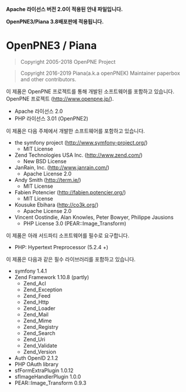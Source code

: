 **Apache 라이선스 버전 2.0이 적용된 안내 파일입니다.**

**OpenPNE3/Piana 3.8배포판에 적용됩니다.**

# OpenPNE3 / Piana
> Copyright 2005-2018 OpenPNE Project

> Copyright 2016-2019 Piana(a.k.a openPNEK) Maintainer paperbox and other contributors.

이 제품은 OpenPNE 프로젝트를 통해 개발된 소프트웨어를 포함하고 있습니다.
OpenPNE 프로젝트 (http://www.openpne.jp/).
 - Apache 라이선스 2.0
 - PHP 라이선스 3.01 (OpenPNE2)

이 제품은 다음 주체에서 개발한 소프트웨어를 포함하고 있습니다.
 - the symfony project (http://www.symfony-project.org/)
   - MIT License
 - Zend Technologies USA Inc. (http://www.zend.com/)
   - New BSD License
 - JanRain, Inc. (http://www.janrain.com/)
   - Apache License 2.0
 - Andy Smith (http://term.ie/)
   - MIT License
 - Fabien Potencier (http://fabien.potencier.org/)
   - MIT License
 - Kousuke Ebihara (http://co3k.org/)
   - Apache License 2.0
 - Vincent Oostindie, Alan Knowles, Peter Bowyer, Philippe Jausions
   - PHP License 3.0 (PEAR::Image_Transform)

이 제품은 아래 서드파티 소프트웨어를 필수로 요구합니다.
 - PHP: Hypertext Preprocessor (5.2.4 +)

이 제품은 다음과 같은 필수 라이브러리를 포함하고 있습니다.
 - symfony 1.4.1
 - Zend Framework 1.10.8 (partly)
   - Zend_Acl
   - Zend_Exception
   - Zend_Feed
   - Zend_Http
   - Zend_Loader
   - Zend_Mail
   - Zend_Mime
   - Zend_Registry
   - Zend_Search
   - Zend_Uri
   - Zend_Validate
   - Zend_Version
 - Auth OpenID 2.1.2
 - PHP OAuth library
 - sfFormExtraPlugin 1.0.12
 - sfImageHandlerPlugin 1.0.0
 - PEAR::Image_Transform 0.9.3
